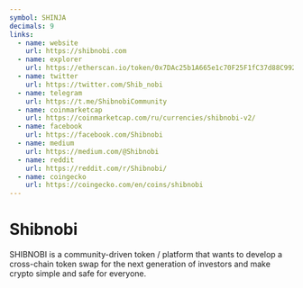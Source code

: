 ```yaml
---
symbol: SHINJA
decimals: 9
links:
  - name: website
    url: https://shibnobi.com
  - name: explorer
    url: https://etherscan.io/token/0x7DAc25b1A665e1c70F25F1fC37d88C99274984ed
  - name: twitter
    url: https://twitter.com/Shib_nobi
  - name: telegram
    url: https://t.me/ShibnobiCommunity
  - name: coinmarketcap
    url: https://coinmarketcap.com/ru/currencies/shibnobi-v2/
  - name: facebook
    url: https://facebook.com/Shibnobi
  - name: medium
    url: https://medium.com/@Shibnobi
  - name: reddit
    url: https://reddit.com/r/Shibnobi/
  - name: coingecko
    url: https://coingecko.com/en/coins/shibnobi
---
```


# Shibnobi

SHIBNOBI is a community-driven token / platform that wants to develop a cross-chain token swap for the next generation of investors and make crypto simple and safe for everyone.
